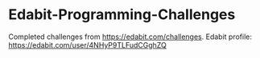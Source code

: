 # Edabit-Programming-Challenges
Completed challenges from https://edabit.com/challenges. Edabit profile: https://edabit.com/user/4NHyP9TLFudCGghZQ
